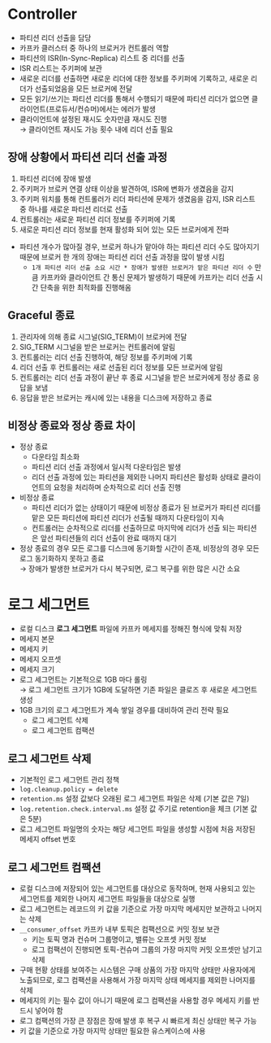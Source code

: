 # Controller

- 파티션 리더 선출을 담당
- 카프카 클러스터 중 하나의 브로커가 컨트롤러 역할
- 파티션의 ISR(In-Sync-Replica) 리스트 중 리더를 선출
- ISR 리스트는 주키퍼에 보관
- 새로운 리더를 선출하면 새로운 리더에 대한 정보를 주키퍼에 기록하고, 새로운 리더가 선출되었음을 모든 브로커에 전달
- 모든 읽기/쓰기는 파티션 리더를 통해서 수행되기 때문에 파티션 리더가 없으면 클라이언트(프로듀서/컨슈머)에서는 에러가 발생
- 클라이언트에 설정된 재시도 숫자만큼 재시도 진행  
  → 클라이언트 재시도 가능 횟수 내에 리더 선출 필요

## 장애 상황에서 파티션 리더 선출 과정

1. 파티션 리더에 장애 발생
2. 주키퍼가 브로커 연결 상태 이상을 발견하여, ISR에 변화가 생겼음을 감지
3. 주키퍼 워치를 통해 컨트롤러가 리더 파티션에 문제가 생겼음을 감지, ISR 리스트 중 하나를 새로운 파티션 리더로 선출
4. 컨트롤러는 새로운 파티션 리더 정보를 주키퍼에 기록
5. 새로운 파티션 리더 정보를 현재 활성화 되어 있는 모든 브로커에게 전파

- 파티션 개수가 많아질 경우, 브로커 하나가 맡아야 하는 파티션 리더 수도 많아지기 때문에 브로커 한 개의 장애는 파티션 리더 선출 과정을 많이 발생 시킴
  - `1개 파티션 리더 선출 소요 시간 * 장애가 발생한 브로커가 맡은 파티션 리더 수` 만큼 카프카와 클라이언트 간 통신 문제가 발생하기 때문에 카프카는 리더 선출 시간 단축을 위한 최적화를 진행해옴

## Graceful 종료

1. 관리자에 의해 종료 시그널(SIG_TERM)이 브로커에 전달
2. SIG_TERM 시그널을 받은 브로커는 컨트롤러에 알림
3. 컨트롤러는 리더 선출 진행하여, 해당 정보를 주키퍼에 기록
4. 리더 선출 후 컨트롤러는 새로 선출된 리더 정보를 모든 브로커에 알림
5. 컨트롤러는 리더 선출 과정이 끝난 후 종료 시그널을 받은 브로커에게 정상 종료 응답을 보냄
6. 응답을 받은 브로커는 캐시에 있는 내용을 디스크에 저장하고 종료

## 비정상 종료와 정상 종료 차이

- 정상 종료
  - 다운타임 최소화
  - 파티션 리더 선출 과정에서 일시적 다운타임은 발생
  - 리더 선출 과정에 있는 파티션을 제외한 나머지 파티션은 활성화 상태로 클라이언트의 요청을 처리하며 순차적으로 리더 선출 진행
- 비정상 종료
  - 파티션 리더가 없는 상태이기 때문에 비정상 종료가 된 브로커가 파티션 리더를 맡은 모든 파티션에 파티션 리더가 선출될 때까지 다운타임이 지속
  - 컨트롤러는 순차적으로 리더를 선출하므로 마지막에 리더가 선출 되는 파티션은 앞선 파티션들의 리더 선출이 완료 때까지 대기
- 정상 종료의 경우 모든 로그를 디스크에 동기화할 시간이 존재, 비정상의 경우 모든 로그 동기화하지 못하고 종료  
  → 장애가 발생한 브로커가 다시 복구되면, 로그 복구를 위한 많은 시간 소요

# 로그 세그먼트

- 로컬 디스크 **로그 세그먼트** 파일에 카프카 메세지를 정해진 형식에 맞춰 저장
- 메세지 본문
- 메세지 키
- 메세지 오프셋
- 메세지 크기
- 로그 세그먼트는 기본적으로 1GB 마다 롤링  
  → 로그 세그먼트 크기가 1GB에 도달하면 기존 파일은 클로즈 후 새로운 세그먼트 생성
- 1GB 크기의 로그 세그먼트가 계속 쌓일 경우를 대비하여 관리 전략 필요
  - 로그 세그먼트 삭제
  - 로그 세그먼트 컴팩션

## 로그 세그먼트 삭제

- 기본적인 로그 세그먼트 관리 정책
- `log.cleanup.policy = delete`
- `retention.ms` 설정 값보다 오래된 로그 세그먼트 파일은 삭제 (기본 값은 7일)
- `log.retention.check.interval.ms` 설정 값 주기로 retention을 체크 (기본 값은 5분)
- 로그 세그먼트 파일명의 숫자는 해당 세그먼트 파일을 생성할 시점에 처음 저장된 메세지 offset 번호

## 로그 세그먼트 컴팩션

- 로컬 디스크에 저장되어 있는 세그먼트를 대상으로 동작하며, 현재 사용되고 있는 세그먼트를 제외한 나머지 세그먼트 파일들을 대상으로 실행
- 로그 세그먼트는 레코드의 키 값을 기준으로 가장 마지막 메세지만 보관하고 나머지는 삭제
- `__consumer_offset` 카프카 내부 토픽은 컴팩션으로 커밋 정보 보관
  - 키는 토픽 명과 컨슈머 그룹명이고, 밸류는 오프셋 커밋 정보
  - 로그 컴팩션이 진행되면 토픽-컨슈머 그룹의 가장 마지막 커밋 오프셋만 남기고 삭제
- 구매 현황 상태를 보여주는 시스템은 구매 상품의 가장 마지막 상태만 사용자에게 노출되므로, 로그 컴팩션을 사용해서 가장 마지막 상태 메세지를 제외한 나머지를 삭제
- 메세지의 키는 필수 값이 아니기 때문에 로그 컴팩션을 사용할 경우 메세지 키를 반드시 넣어야 함
- 로그 컴팩션의 가장 큰 장점은 장애 발생 후 복구 시 빠르게 최신 상태만 복구 가능
- 키 값을 기준으로 가장 마지막 상태만 필요한 유스케이스에 사용
